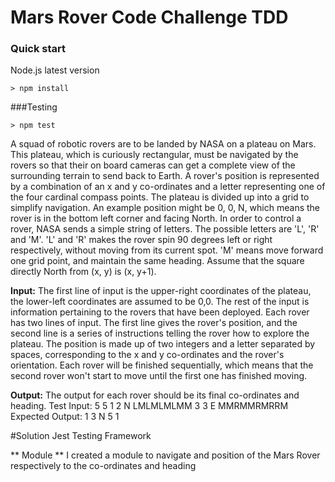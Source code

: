 # Mars Rover Code Challenge TDD

### Quick start
Node.js latest version

	> npm install

###Testing

	> npm test

A squad of robotic rovers are to be landed by NASA on a plateau on Mars.
This plateau, which is curiously rectangular, must be navigated by the rovers so that their on board cameras can get a complete
view of the
surrounding terrain to send back to Earth.
A rover's position is represented by a combination of an x and y co-ordinates and a letter representing one of the four cardinal
compass points.
The plateau is divided up into a grid to simplify navigation. An example position might be 0, 0, N, which means the rover is in the
bottom left
corner and facing North.
In order to control a rover, NASA sends a simple string of letters. The possible letters are 'L', 'R' and 'M'. 'L' and 'R' makes the rover
spin 90
degrees left or right respectively, without moving from its current spot.
'M' means move forward one grid point, and maintain the same heading.
Assume that the square directly North from (x, y) is (x, y+1).

**Input:**
The first line of input is the upper-right coordinates of the plateau, the lower-left coordinates are assumed to be 0,0.
The rest of the input is information pertaining to the rovers that have been deployed. Each rover has two lines of input. The first line
gives the
rover's position, and the second line is a series of instructions telling the rover how to explore the plateau.
The position is made up of two integers and a letter separated by spaces, corresponding to the x and y co-ordinates and the rover's
orientation.
Each rover will be finished sequentially, which means that the second rover won't start to move until the first one has finished
moving.

**Output:**
The output for each rover should be its final co-ordinates and heading.
Test Input:
5 5
1 2 N
LMLMLMLMM
3 3 E
MMRMMRMRRM
Expected Output:
1 3 N
5 1 

#Solution
Jest Testing Framework

** Module **
I created a module to navigate and position of the Mars Rover respectively to the co-ordinates and heading

